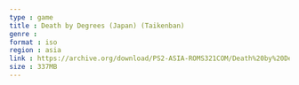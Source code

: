```yaml
---
type : game
title : Death by Degrees (Japan) (Taikenban)
genre : 
format : iso
region : asia
link : https://archive.org/download/PS2-ASIA-ROMS321COM/Death%20by%20Degrees%20%28Japan%29%20%28Taikenban%29.7z
size : 337MB
---
```

